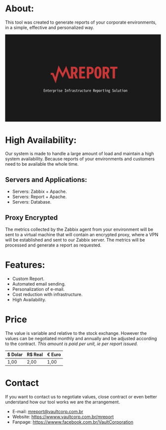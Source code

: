 # About:

This tool was created to generate reports of your corporate environments, in a simple, effective and personalized way.

![banner](mreport_banner.png)

# High Availability:

Our system is made to handle a large amount of load and maintain a high system availability. Because reports of your environments and customers need to be available the whole time.

## Servers and Applications:

- Servers: Zabbix + Apache.
- Servers: Report + Apache.
- Servers: Database.

## Proxy Encrypted

The metrics collected by the Zabbix agent from your environment will be sent to a virtual machine that will contain an encrypted proxy, where a VPN will be established and sent to our Zabbix server. The metrics will be processed and generate a report as requested.

# Features:

- Custom Report.
- Automated email sending.
- Personalization of e-mail.
- Cost reduction with infrastructure.
- High Availability.

# Price

The value is variable and relative to the stock exchange. However the values can be negotiated monthly and annually and be adjusted according to the contract. _This amount is paid per unit, ie per report issued._

$ Dolar | R$ Real | € Euro
--- | --- | ---
1,00 | 2,00 | 1,00

# Contact

If you want to contact us to negotiate values, close contract or even better understand how our tool works we are the arrangement.

- E-mail: mreport@vaultcorp.com.br
- Website: https://wwww.vaultcorp.com.br/mreport
- Fanpage: https://wwww.facebook.com.br/VaultCorporation
